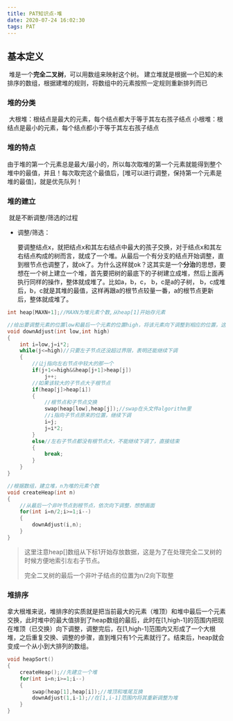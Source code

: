 ```yaml
---
title: PAT知识点-堆
date: 2020-07-24 16:02:30
tags: PAT
---
```


## 基本定义

​		堆是一个**完全二叉树**，可以用数组来映射这个树。
​		建立堆就是根据一个已知的未排序的数组，根据建堆的规则，将数组中的元素按照一定规则重新排列而已

### 堆的分类

​	大根堆：根结点是最大的元素，每个结点都大于等于其左右孩子结点
​	小根堆：根结点是最小的元素，每个结点都小于等于其左右孩子结点

### 堆的特点

​	由于堆的第一个元素总是最大/最小的，所以每次取堆的第一个元素就能得到整个堆中的最值，并且！每次取完这个最值后，[堆可以进行调整，保持第一个元素是堆的最值]，就是优先队列！

### 堆的建立

​	就是不断调整/筛选的过程

 + 调整/筛选：

   ​		要调整结点x，就把结点x和其左右结点中最大的孩子交换，对于结点x和其左右结点构成的树而言，就成了一个堆。
   ​		从最后一个有分支的结点开始调整，直到根节点也调整了，就ok了。为什么这样就ok？这其实是一个**分治**的思想，要想在一个树上建立一个堆，首先要把树的最底下的子树建立成堆，然后上面再执行同样的操作，整体就成堆了。
   ​		比如a，b，c，  b，c是a的子树， b，c成堆后，b，c就是其堆的最值，这样再跟a的根节点较量一番，a的根节点更新后，整体就成堆了。

```cpp
int heap[MAXN+1];//MAXN为堆元素个数,从heap[1]开始存元素
```

```cpp
//给出要调整元素的位置low和最后一个元素的位置high，将该元素向下调整到相应的位置，这里如果跟顶点小于子节点，则和子节点交换
void downAdjust(int low,int high)
{
    int i=low,j=i*2;
    while(j<=high)//只要左子节点还没超过界限，表明还能继续下调
    {
        //让j指向左右节点中较大的那一个
        if(j+1<=high&&heap[j+1]>heap[j])
            j++;
        //如果该较大的子节点大于根节点
        if(heap[j]>heap[i])
        {
            //根节点和子节点交换
            swap(heap[low],heap[j]);//swap在头文件algorithm里
            //i指向子节点原来的位置，继续下调
            i=j;
            j=i*2;
        }
        else//左右子节点都没有根节点大，不能继续下调了，直接结束
        {
            break;
        }
    }
}
```

```cpp
//根据数组，建立堆，n为堆的元素个数
void createHeap(int n)
{
    //从最后一个非叶节点到根节点，依次向下调整，想想画面
    for(int i=n/2;i>=1;i--)
    {
        downAdjust(i,n);
    }
}
```

>
>
>这里注意heap[]数组从下标1开始存放数据，这是为了在处理完全二叉树的时候方便地索引左右子节点。
>
>完全二叉树的最后一个非叶子结点的位置为n/2向下取整

### 堆排序

​		拿大根堆来说，堆排序的实质就是把当前最大的元素（堆顶）和堆中最后一个元素交换，此时堆中的最大值排到了heap数组的最后，此时在[1,high-1]的范围内把现在堆顶（已交换）向下调整，调整完后，在[1,high-1]范围内又形成了一个大根堆，之后重复交换、调整的步骤，直到堆只有1个元素就行了。结束后，heap就会变成一个从小到大排列的数组。

```cpp
void heapSort()
{
    createHeap();//先建立一个堆
    for(int i=n;i>=1;i--)
    {
        swap(heap[1],heap[i]);//堆顶和堆尾互换
        downAdjust(1,i-1);//在[1,i-1]范围内将其重新调整为堆
    }
}
```

